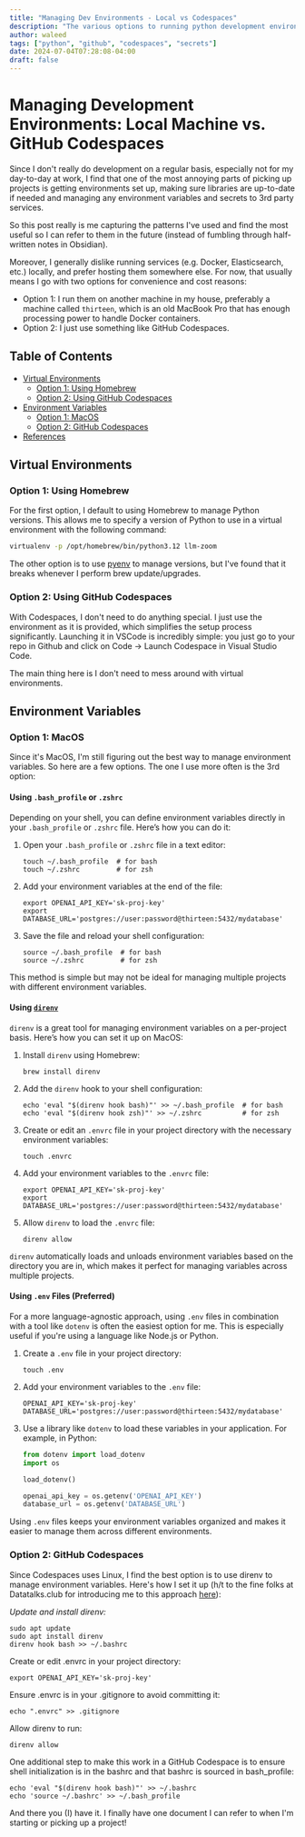 ```yaml
---
title: "Managing Dev Environments - Local vs Codespaces"
description: "The various options to running python development environments and managing secrets"
author: waleed
tags: ["python", "github", "codespaces", "secrets"]
date: 2024-07-04T07:28:08-04:00
draft: false
---
```


# Managing Development Environments: Local Machine vs. GitHub Codespaces

Since I don't really do development on a regular basis, especially not for my day-to-day at work, I find that one of the most annoying parts of picking up projects is getting environments set up, making sure libraries are up-to-date if needed and managing any environment variables and secrets to 3rd party services.

So this post really is me capturing the patterns I've used and find the most useful so I can refer to them in the future (instead of fumbling through half-written notes in Obsidian).

Moreover, I generally dislike running services (e.g. Docker, Elasticsearch, etc.) locally, and prefer hosting them somewhere else. For now, that usually means I go with two options for convenience and cost reasons:

- Option 1: I run them on another machine in my house, preferably a machine called `thirteen`, which is an old MacBook Pro that has enough processing power to handle Docker containers.
- Option 2: I just use something like GitHub Codespaces.

## Table of Contents
- [Virtual Environments](#virtual-environments)
  - [Option 1: Using Homebrew](#option-1-using-homebrew)
  - [Option 2: Using GitHub Codespaces](#option-2-using-github-codespaces)
- [Environment Variables](#environment-variables)
  - [Option 1: MacOS](#option-1-macos)
  - [Option 2: GitHub Codespaces](#option-2-github-codespaces)
- [References](#references)

## Virtual Environments

### Option 1: Using Homebrew

For the first option, I default to using Homebrew to manage Python versions. This allows me to specify a version of Python to use in a virtual environment with the following command:

```bash
virtualenv -p /opt/homebrew/bin/python3.12 llm-zoom
```

The other option is to use [pyenv](https://github.com/pyenv/pyenv) to manage versions, but I've found that it breaks whenever I perform brew update/upgrades.

### Option 2: Using GitHub Codespaces
With Codespaces, I don't need to do anything special. I just use the environment as it is provided, which simplifies the setup process significantly. Launching it in VSCode is incredibly simple: you just go to your repo in Github and click on Code -> Launch Codespace in Visual Studio Code.

The main thing here is I don't need to mess around with virtual environments.

## Environment Variables

### Option 1: MacOS

Since it's MacOS, I'm still figuring out the best way to manage environment variables. So here are a few options.
The one I use more often is the 3rd option: 

#### Using `.bash_profile` or `.zshrc`

Depending on your shell, you can define environment variables directly in your `.bash_profile` or `.zshrc` file. Here’s how you can do it:

1. Open your `.bash_profile` or `.zshrc` file in a text editor:

    ```shell
    touch ~/.bash_profile  # for bash
    touch ~/.zshrc         # for zsh
    ```

2. Add your environment variables at the end of the file:

    ```shell
    export OPENAI_API_KEY='sk-proj-key'
    export DATABASE_URL='postgres://user:password@thirteen:5432/mydatabase'
    ```

3. Save the file and reload your shell configuration:

    ```shell
    source ~/.bash_profile  # for bash
    source ~/.zshrc         # for zsh
    ```

This method is simple but may not be ideal for managing multiple projects with different environment variables.

#### Using [`direnv`](https://direnv.net/)

`direnv` is a great tool for managing environment variables on a per-project basis. Here’s how you can set it up on MacOS:

1. Install `direnv` using Homebrew:

    ```shell
    brew install direnv
    ```

2. Add the `direnv` hook to your shell configuration:

    ```shell
    echo 'eval "$(direnv hook bash)"' >> ~/.bash_profile  # for bash
    echo 'eval "$(direnv hook zsh)"' >> ~/.zshrc          # for zsh
    ```

3. Create or edit an `.envrc` file in your project directory with the necessary environment variables:

    ```shell
    touch .envrc
    ```

4. Add your environment variables to the `.envrc` file:

    ```shell
    export OPENAI_API_KEY='sk-proj-key'
    export DATABASE_URL='postgres://user:password@thirteen:5432/mydatabase'
    ```

5. Allow `direnv` to load the `.envrc` file:

    ```shell
    direnv allow
    ```

`direnv` automatically loads and unloads environment variables based on the directory you are in, which makes it perfect for managing variables across multiple projects.

#### Using `.env` Files (Preferred)

For a more language-agnostic approach, using `.env` files in combination with a tool like `dotenv` is often the easiest option for me. 
This is especially useful if you're using a language like Node.js or Python.

1. Create a `.env` file in your project directory:

    ```shell
    touch .env
    ```

2. Add your environment variables to the `.env` file:

    ```shell
    OPENAI_API_KEY='sk-proj-key'
    DATABASE_URL='postgres://user:password@thirteen:5432/mydatabase'
    ```

3. Use a library like `dotenv` to load these variables in your application. For example, in Python:

    ```python
    from dotenv import load_dotenv
    import os

    load_dotenv()

    openai_api_key = os.getenv('OPENAI_API_KEY')
    database_url = os.getenv('DATABASE_URL')
    ```

Using `.env` files keeps your environment variables organized and makes it easier to manage them across different environments.

### Option 2: GitHub Codespaces
Since Codespaces uses Linux, I find the best option is to use direnv to manage environment variables. Here's how I set it up (h/t to the fine folks at Datatalks.club for introducing me to this approach [here](https://github.com/alexeygrigorev/llm-rag-workshop/tree/main?tab=readme-ov-file#preparing-the-environment)):

*Update and install direnv:*

```shell
sudo apt update
sudo apt install direnv 
direnv hook bash >> ~/.bashrc
```

Create or edit .envrc in your project directory:
```shell
export OPENAI_API_KEY='sk-proj-key'
```

Ensure .envrc is in your .gitignore to avoid committing it:
```shell
echo ".envrc" >> .gitignore
```

Allow direnv to run:
```shell
direnv allow
```

One additional step to make this work in a GitHub Codespace is to ensure shell initialization is in the bashrc and that bashrc is sourced in bash_profile:
```shell
echo 'eval "$(direnv hook bash)"' >> ~/.bashrc
echo 'source ~/.bashrc' >> ~/.bash_profile
```

And there you (I) have it. I finally have one document I can refer to when I'm starting or picking up a project!